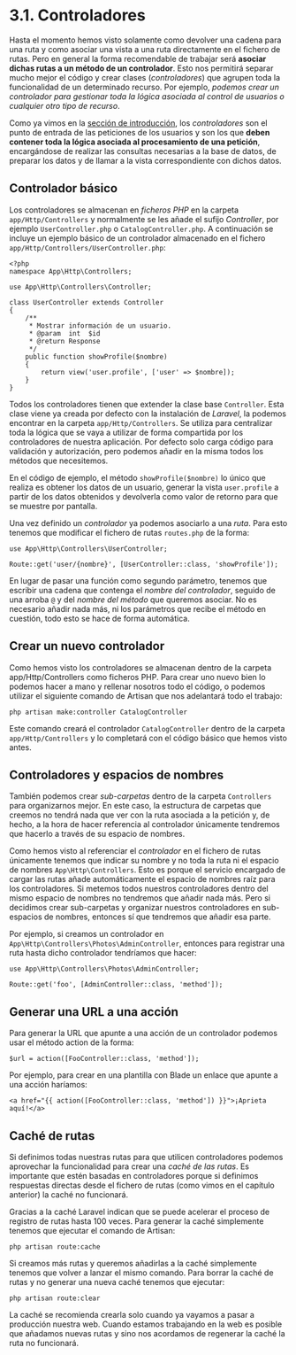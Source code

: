 # 3.1. Controladores

Hasta el momento hemos visto solamente como devolver una cadena para una ruta y como asociar una vista a una ruta directamente en el fichero de rutas. Pero en general la forma recomendable de trabajar será **asociar dichas rutas a un método de un controlador**. Esto nos permitirá separar mucho mejor el código y crear clases (_controladores_) que agrupen toda la funcionalidad de un determinado recurso. Por ejemplo, _podemos crear un controlador para gestionar toda la lógica asociada al control de usuarios o cualquier otro tipo de recurso_.

Como ya vimos en la [sección de introducción](./01_introduccion.md), los _controladores_ son el punto de entrada de las peticiones de los usuarios y son los que **deben contener toda la lógica asociada al procesamiento de una petición**, encargándose de realizar las consultas necesarias a la base de datos, de preparar los datos y de llamar a la vista correspondiente con dichos datos.

## Controlador básico

Los controladores se almacenan en _ficheros PHP_ en la carpeta `app/Http/Controllers` y normalmente se les añade el sufijo _Controller_, por ejemplo `UserController.php` o `CatalogController.php`. A continuación se incluye un ejemplo básico de un controlador almacenado en el fichero `app/Http/Controllers/UserController.php`:

```
<?php
namespace App\Http\Controllers;

use App\Http\Controllers\Controller;

class UserController extends Controller
{
    /**
     * Mostrar información de un usuario.
     * @param  int  $id
     * @return Response
     */
    public function showProfile($nombre)
    {
        return view('user.profile', ['user' => $nombre]);
    }
}
```

Todos los controladores tienen que extender la clase base `Controller`. Esta clase viene ya creada por defecto con la instalación de _Laravel_, la podemos encontrar en la carpeta `app/Http/Controllers`. Se utiliza para centralizar toda la lógica que se vaya a utilizar de forma compartida por los controladores de nuestra aplicación. Por defecto solo carga código para validación y autorización, pero podemos añadir en la misma todos los métodos que necesitemos.

En el código de ejemplo, el método `showProfile($nombre)` lo único que realiza es obtener los datos de un usuario, generar la vista `user.profile` a partir de los datos obtenidos y devolverla como valor de retorno para que se muestre por pantalla.

Una vez definido un _controlador_ ya podemos asociarlo a una _ruta_. Para esto tenemos que modificar el fichero de rutas `routes.php` de la forma:

```
use App\Http\Controllers\UserController;

Route::get('user/{nombre}', [UserController::class, 'showProfile']);
```

En lugar de pasar una función como segundo parámetro, tenemos que escribir una cadena que contenga el _nombre del controlador_, seguido de una arroba `@` y del _nombre del método_ que queremos asociar. No es necesario añadir nada más, ni los parámetros que recibe el método en cuestión, todo esto se hace de forma automática.

## Crear un nuevo controlador

Como hemos visto los controladores se almacenan dentro de la carpeta app/Http/Controllers como ficheros PHP. Para crear uno nuevo bien lo podemos hacer a mano y rellenar nosotros todo el código, o podemos utilizar el siguiente comando de Artisan que nos adelantará todo el trabajo:

```php artisan make:controller CatalogController```

Este comando creará el controlador `CatalogController` dentro de la carpeta `app/Http/Controllers` y lo completará con el código básico que hemos visto antes.

## Controladores y espacios de nombres

También podemos crear _sub-carpetas_ dentro de la carpeta `Controllers` para organizarnos mejor. En este caso, la estructura de carpetas que creemos no tendrá nada que ver con la ruta asociada a la petición y, de hecho, a la hora de hacer referencia al controlador únicamente tendremos que hacerlo a través de su espacio de nombres.

Como hemos visto al referenciar el _controlador_ en el fichero de rutas únicamente tenemos que indicar su nombre y no toda la ruta ni el espacio de nombres `App\Http\Controllers`. Esto es porque el servicio encargado de cargar las rutas añade automáticamente el espacio de nombres raíz para los controladores. Si metemos todos nuestros controladores dentro del mismo espacio de nombres no tendremos que añadir nada más. Pero si decidimos crear sub-carpetas y organizar nuestros controladores en sub-espacios de nombres, entonces sí que tendremos que añadir esa parte.

Por ejemplo, si creamos un controlador en `App\Http\Controllers\Photos\AdminController`, entonces para registrar una ruta hasta dicho controlador tendríamos que hacer:

```
use App\Http\Controllers\Photos\AdminController;

Route::get('foo', [AdminController::class, 'method']);
```

## Generar una URL a una acción

Para generar la URL que apunte a una acción de un controlador podemos usar el método action de la forma:

```$url = action([FooController::class, 'method']);```

Por ejemplo, para crear en una plantilla con Blade un enlace que apunte a una acción haríamos:

```<a href="{{ action([FooController::class, 'method']) }}">¡Aprieta aquí!</a>```

## Caché de rutas

Si definimos todas nuestras rutas para que utilicen controladores podemos aprovechar la funcionalidad para crear una _caché de las rutas_. Es importante que estén basadas en controladores porque si definimos respuestas directas desde el fichero de rutas (como vimos en el capítulo anterior) la caché no funcionará.

Gracias a la caché Laravel indican que se puede acelerar el proceso de registro de rutas hasta 100 veces. Para generar la caché simplemente tenemos que ejecutar el comando de Artisan:

```php artisan route:cache```

Si creamos más rutas y queremos añadirlas a la caché simplemente tenemos que volver a lanzar el mismo comando. Para borrar la caché de rutas y no generar una nueva caché tenemos que ejecutar:

```php artisan route:clear```

La caché se recomienda crearla solo cuando ya vayamos a pasar a producción nuestra web. Cuando estamos trabajando en la web es posible que añadamos nuevas rutas y sino nos acordamos de regenerar la caché la ruta no funcionará.

